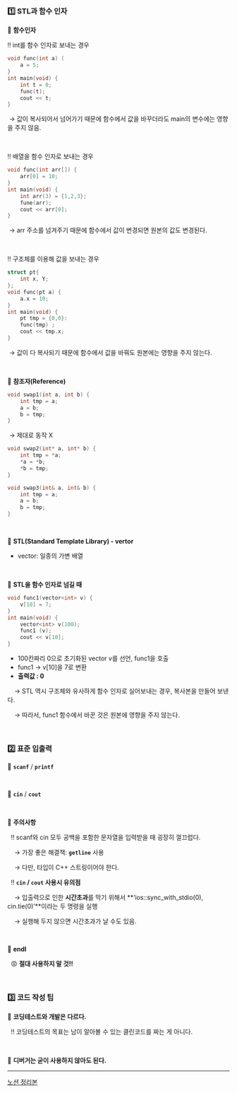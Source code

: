 ### 1️⃣ STL과 함수 인자

📌 **함수인자**

‼️ int를 함수 인자로 보내는 경우

```cpp
void func(int a) (
	a = 5;
}
int main(void) {
	int t = 0;
	func(t);
	cout << t;
}
```

&nbsp;→ 값이 복사되어서 넘어가기 때문에 함수에서 값을 바꾸더라도 main의 변수에는 영향을 주지 않음.

<br>

‼️ 배열을 함수 인자로 보내는 경우

```cpp
void func(int arr[]) {
	arr[0] = 10;
}
int main(void) {
	int arr(3) = {1,2,3};
	fune(arr);
	cout << arr[0];
}
```

&nbsp;→ arr 주소를 넘겨주기 때문에 함수에서 값이 변경되면 원본의 값도 변경된다.

<br>

‼️ 구조체를 이용해 값을 보내는 경우

```cpp
struct pt{
	int x, Y;
};
void func(pt a) {
	a.x = 10;
}
int main(void) {
	pt tmp = {0,0}:
	func(tmp) ;
	cout << tmp.x;
}
```

&nbsp;→ 값이 다 복사되기 때문에 함수에서 값을 바꿔도 원본에는 영향을 주지 않는다.

<br>

📌 **참조자(Reference)**

```cpp
void swap1(int a, int b) {
	int tmp = a;
	a = b;
	b = tmp;
}
```

&nbsp;→ 제대로 동작 X

```cpp
void swap2(int* a, int* b) {
	int tmp = *a;
	*a = *b;
	*b = tmp;
}
```

```cpp
void swap3(int& a, int& b) {
	int tmp = a;
	a = b;
	b = tmp;
}
```

<br>

📌 **STL(Standard Template Library) - vertor**

- vector: 일종의 가변 배열

<br>


📌 **STL을 함수 인자로 넘길 때**

```cpp
void func1(vector<int> v) {
	v[10] = 7;
}
int main(void) {
	vector<int> v(100);
	func1 (v);
	cout << v[10];
}
```

- 100칸짜리 0으로 초기화된 vector v를 선언, func1을 호출
- func1 → v[10]을 7로 변환
- **출력값 : 0**

&nbsp;&nbsp;&nbsp;&nbsp;→ STL 역시 구조체와 유사하게 함수 인자로 실어보내는 경우, 복사본을 만들어 보낸다.
    
&nbsp;&nbsp;&nbsp;&nbsp;→ 따라서, func1 함수에서 바꾼 것은 원본에 영향을 주지 않는다.
    
<br>

### 2️⃣ 표준 입출력

📌 **`scanf`** / **`printf`**

<br>

📌 **`cin`** / **`cout`**

<br>

  📌 **주의사항**

&nbsp;&nbsp;‼️ scanf와 cin 모두 공백을 포함한 문자열을 입력받을 때 굉장히 껄끄럽다.

&nbsp;&nbsp;&nbsp;&nbsp;→ 가장 좋은 해결책: **`getline`** 사용

&nbsp;&nbsp;&nbsp;&nbsp;→ 다만, 타입이 C++ 스트링이어야 한다.

&nbsp;&nbsp;‼️ **`cin` / `cout` 사용시 유의점**

&nbsp;&nbsp;&nbsp;&nbsp;→ 입출력으로 인한 **시간초과**를 막기 위해서 **‘ios::sync_with_stdio(0), cin.tie(0)’**이라는 두 명령을 실행

&nbsp;&nbsp;&nbsp;&nbsp;→ 실행해 두지 않으면 시간초과가 날 수도 있음.

<br>

📌 **endl**

&nbsp;&nbsp;😡 **절대 사용하지 말 것!!**

<br>


### 3️⃣ 코드 작성 팁

📌 **코딩테스트와 개발은 다르다.**
 
 &nbsp;&nbsp;‼️ 코딩테스트의 목표는 남이 알아볼 수 있는 클린코드를 짜는 게 아니다.

<br>

📌 **디버거는 굳이 사용하지 않아도 된다.**

---

[노션 정리본](https://grizzled-galliform-a69.notion.site/2-e32d8c300dd949dd9d96b5af064aab6d?pvs=4)
